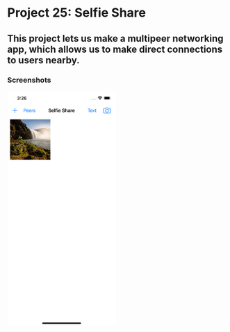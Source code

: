 # Project 25: Selfie Share

## This project lets us make a multipeer networking app, which allows us to make direct connections to users nearby.

### Screenshots

<img src="https://github.com/deathlezz/100-Days-of-Swift/blob/main/Projects/33-Project25/Screenshots/Screenshot1.png" width=250>
